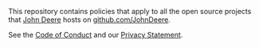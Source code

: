 This repository contains policies that apply to all the open source projects that 
[John Deere](http://www.deere.com) hosts on [github.com/JohnDeere](https://github.com/JohnDeere).

See the [Code of Conduct](./.github/CODE_OF_CONDUCT.md) and our [Privacy Statement](./.github/PRIVACY.md).
